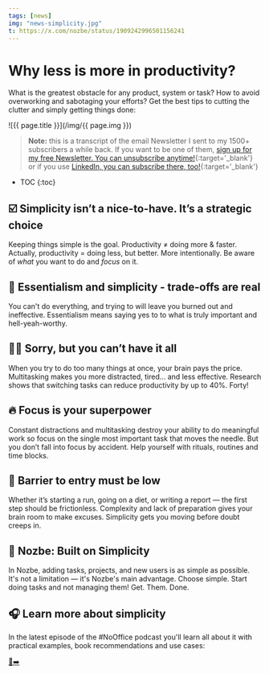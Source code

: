 ```yaml
---
tags: [news]
img: "news-simplicity.jpg"
t: https://x.com/nozbe/status/1909242996501156241
---
```


# Why less is more in productivity?

What is the greatest obstacle for any product, system or task? How to avoid overworking and sabotaging your efforts? Get the best tips to cutting the clutter and simply getting things done:

<!--More-->

![{{ page.title }}](/img/{{ page.img }})

> **Note:** this is a transcript of the email Newsletter I sent to my 1500+ subscribers a while back. If you want to be one of them, [sign up for my free Newsletter. You can unsubscribe anytime!](https://michael.gratis/n){:target='_blank'} or if you use [LinkedIn, you can subscribe there, too!](https://michael.gratis/inn){:target='_blank'}

* TOC
{:toc}

## ☑️ Simplicity isn’t a nice-to-have. It’s a strategic choice

Keeping things simple is the goal. Productivity ≠ doing more & faster. Actually, productivity = doing less, but better. More intentionally. Be aware of *what* you want to do and *focus* on it.

## 🤝 Essentialism and simplicity - trade-offs are real

You can't do everything, and trying to will leave you burned out and ineffective. Essentialism means saying yes to to what is truly important and hell-yeah-worthy.

## 🤷🏼 Sorry, but you can’t have it all

When you try to do too many things at once, your brain pays the price. Multitasking makes you more distracted, tired… and less effective. Research shows that switching tasks can reduce productivity by up to 40%. Forty!

## 🔥 Focus is your superpower

Constant distractions and multitasking destroy your ability to do meaningful work so focus on the single most important task that moves the needle. But you don’t fall into focus by accident. Help yourself with rituals, routines and time blocks.

## 🚧 Barrier to entry must be low

Whether it’s starting a run, going on a diet, or writing a report — the first step should be frictionless. Complexity and lack of preparation gives your brain room to make excuses.
Simplicity gets you moving before doubt creeps in.

## 🎯 Nozbe: Built on Simplicity

In Nozbe, adding tasks, projects, and new users is as simple as possible. It's not a limitation — it's Nozbe's main advantage. Choose simple. Start doing tasks and not managing them! Get. Them. Done.

## 🎧 Learn more about simplicity 

In the latest episode of the #NoOffice podcast you'll learn all about it with practical examples, book recommendations and use cases:

[🔗➡️](NoOffice.fm/72)

[n]: https://michael.gratis/nozbe
[np]: https://michael.gratis/nozbepersonal